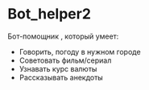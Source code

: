 # Bot_helper2
Бот-помощник , который умеет:
- Говорить, погоду в нужном городе
- Советовать фильм/сериал
- Узнавать курс валюты
- Рассказывать анекдоты
